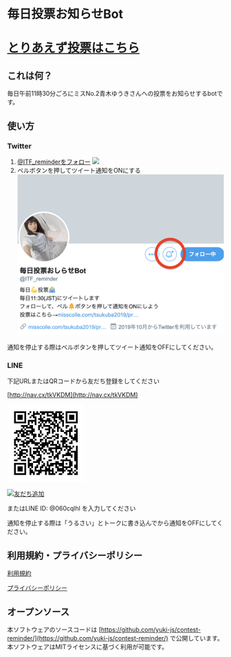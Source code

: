 # 毎日投票お知らせBot


# [とりあえず投票はこちら](https://central-voting-system.age.co.jp/cast/12/623/2?callback=https%3A%2F%2Fyuki-js.github.io%2Fcontest-reminder%2Fvoted.html)

## これは何？

毎日午前11時30分ごろにミスNo.2青木ゆうきさんへの投票をお知らせするbotです。

## 使い方
 
### Twitter

1. [@ITF_reminderをフォロー](https://twitter.com/intent/follow?user_id=1178698246815797248)
[![](https://img.shields.io/badge/Twitter-%E3%83%95%E3%82%A9%E3%83%AD%E3%83%BC-blue)](https://twitter.com/intent/follow?user_id=1178698246815797248)
2. ベルボタンを押してツイート通知をONにする
![ベルボタンを押す画面](スクリーンショット%202019-10-01%201.19.55.png)

通知を停止する際はベルボタンを押してツイート通知をOFFにしてください。

### LINE

下記URLまたはQRコードから友だち登録をしてください

[http://nav.cx/tkVKDM](http://nav.cx/tkVKDM)

![QRコード](M.png)

<a href="http://nav.cx/tkVKDM"><img src="https://scdn.line-apps.com/n/line_add_friends/btn/ja.png" alt="友だち追加" height="36" border="0"></a>

またはLINE ID: @060cqlhl を入力してください

通知を停止する際は「うるさい」とトークに書き込んでから通知をOFFにしてください。

## 利用規約・プライバシーポリシー

[利用規約](https://yuki-js.github.io/contest-reminder/tos)

[プライバシーポリシー](https://yuki-js.github.io/contest-reminder/privacy)

## オープンソース

本ソフトウェアのソースコードは [https://github.com/yuki-js/contest-reminder/](https://github.com/yuki-js/contest-reminder/) で公開しています。
本ソフトウェアはMITライセンスに基づく利用が可能です。
